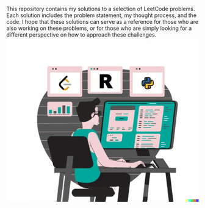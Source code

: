This repository contains my solutions to a selection of LeetCode problems. Each solution includes the problem statement, my thought process, and the code. I hope that these solutions can serve as a reference for those who are also working on these problems, or for those who are simply looking for a different perspective on how to approach these challenges.
![Image](https://github.com/TZhoroev/LeetCode-Solutions/blob/main/LC.png)

